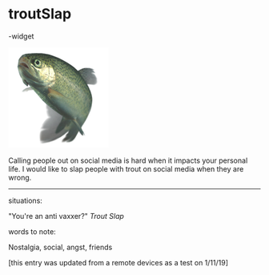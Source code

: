 # troutSlap

-widget

![](https://raw.githubusercontent.com/Ehawk82/troutSlap/master/src/assets/trout-img.png)

Calling people out on social media is hard when it impacts your personal life. I would like to slap people with trout on social media when they are wrong.
___

situations: 

"You're an anti vaxxer?" *Trout Slap*

words to note:

Nostalgia, social, angst, friends 

[this entry was updated from a remote devices as a test on 1/11/19]
